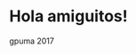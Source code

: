 <html>
<head>
  <meta charset="UTF-8">
  <title>Titel</title>
</head>
<body>
  <h1>Hola amiguitos!</h1>
  <footer>gpuma 2017</footer>
</body>
</html>
